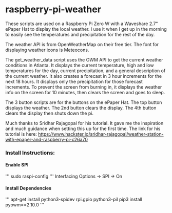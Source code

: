 # raspberry-pi-weather
These scripts are used on a Raspberry Pi Zero W with a Waveshare 2.7" ePaper Hat to display the local weather.
I use it when I get up in the morning to easily see the temperatures and precipitation for the rest of the day.

The weather API is from OpenWeatherMap on their free tier.
The font for displaying weather icons is Meteocons.

The get_weather_data script uses the OWM API to get the current weather conditions in Atlanta.
It displays the current temperature, high and low temperatures for the day, current precipitation, and a general description of the current weather.
It also creates a forecast in 3 hour increments for the next 18 hours. 
It displays only the precipitation for those forecast increments.
To prevent the screen from burning in, it displays the weather info on the screen for 10 minutes, then clears the screen and goes to sleep.

The 3 button scripts are for the buttons on the ePaper Hat. The top button displays the weather. The 2nd button clears the display. The 4th button clears the display then shuts down the pi.

Much thanks to Sridhar Rajagopal for his tutorial. It gave me the inspiration and much guidance when setting this up for the first time.
The link for his tutorial is here:
https://www.hackster.io/sridhar-rajagopal/weather-station-with-epaper-and-raspberry-pi-c26a70

### Install Instructions:
#### Enable SPI
'''
sudo raspi-config
'''
Interfacing Options -> SPI -> On
#### Install Dependencies
'''
apt-get install python3-spidev rpi.gpio python3-pil
pip3 install pyowm==2.10.0
'''
